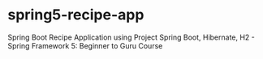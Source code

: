 # spring5-recipe-app
Spring Boot Recipe Application using Project Spring Boot, Hibernate, H2 - Spring Framework 5: Beginner to Guru Course
